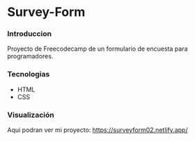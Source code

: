 # Survey-Form

### Introduccion

Proyecto de Freecodecamp de un formulario de encuesta para programadores.

### Tecnologias

<ul>
<li>
  HTML
</li>
 <li>
  CSS
</li>
</ul>

### Visualización

Aqui podran ver mi proyecto: https://surveyform02.netlify.app/
